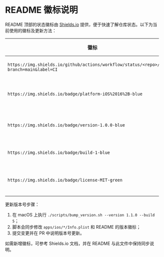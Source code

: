 # README 徽标说明

README 顶部的状态徽标由 [Shields.io](https://shields.io/) 提供，便于快速了解仓库状态。以下为当前使用的徽标及更新方法：

| 徽标 | 含义 | 更新方式 |
| --- | --- | --- |
| `https://img.shields.io/github/actions/workflow/status/<repo>/ci.yml?branch=main&label=CI` | CI 状态 | 自动根据 GitHub Actions 更新。|
| `https://img.shields.io/badge/platform-iOS%2016%2B-blue` | 支持平台 | 如需调整最低系统版本，更新 URL 中的文字即可。|
| `https://img.shields.io/badge/version-1.0.0-blue` | 应用版本 | 使用 `scripts/bump_version.sh --version <x.y.z> --build <n>` 自动更新。|
| `https://img.shields.io/badge/build-1-blue` | 构建号 | 同上脚本会同步更新构建号。|
| `https://img.shields.io/badge/license-MIT-green` | 授权协议 | 若修改 License，请更新 README 中的链接。|

更新版本号步骤：

1. 在 macOS 上执行 `./scripts/bump_version.sh --version 1.1.0 --build 5`；
2. 脚本会同步修改 `apps/ios/*/Info.plist` 和 README 的版本徽标；
3. 提交变更并在 PR 中说明版本号更新。

如需新增徽标，可参考 Shields.io 文档，并在 README 与此文件中保持同步说明。
